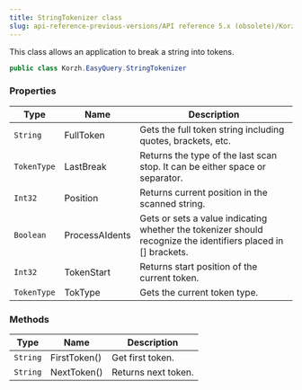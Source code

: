 ```yaml
---
title: StringTokenizer class
slug: api-reference-previous-versions/API reference 5.x (obsolete)/Korzh.EasyQuery namespace/stringtokenizer-class
---
```



This class allows an application to break a string into tokens.
```csharp
public class Korzh.EasyQuery.StringTokenizer

```

### Properties

| Type | Name | Description | 
| --- | --- | --- | 
| `String` | FullToken | Gets the full token string including quotes, brackets, etc. | 
| `TokenType` | LastBreak | Returns the type of the last scan stop. It can be either space or separator. | 
| `Int32` | Position | Returns current position in the scanned string. | 
| `Boolean` | ProcessAIdents | Gets or sets a value indicating whether the tokenizer should recognize the identifiers placed in [] brackets. | 
| `Int32` | TokenStart | Returns start position of the current token. | 
| `TokenType` | TokType | Gets the current token type. | 


### Methods

| Type | Name | Description | 
| --- | --- | --- | 
| `String` | FirstToken() | Get first token. | 
| `String` | NextToken() | Returns next token. |